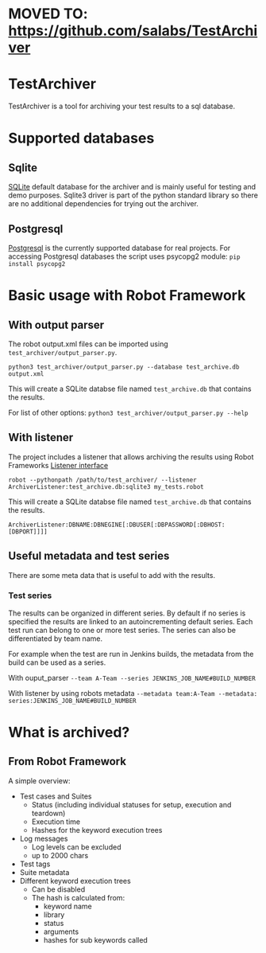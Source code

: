 # MOVED TO: https://github.com/salabs/TestArchiver
# TestArchiver
TestArchiver is a tool for archiving your test results to a sql database.

# Supported databases

## Sqlite
[SQLite](www.sqlite.org) default database for the archiver and is mainly useful for testing and demo purposes. Sqlite3 driver is part of the python standard library so there are no additional dependencies for trying out the archiver.

## Postgresql
[Postgresql](www.postgresql.org) is the currently supported database for real projects. For accessing Postgresql databases the script uses psycopg2 module: `pip install psycopg2`


# Basic usage with Robot Framework

## With output parser
The robot output.xml files can be imported using `test_archiver/output_parser.py`.

```
python3 test_archiver/output_parser.py --database test_archive.db output.xml
```
This will create a SQLite databse file named `test_archive.db` that contains the results.

For list of other options: `python3 test_archiver/output_parser.py --help`

## With listener
The project includes a listener that allows archiving the results using Robot Frameworks [Listener interface](http://robotframework.org/robotframework/latest/RobotFrameworkUserGuide.html#listener-interface)
```
robot --pythonpath /path/to/test_archiver/ --listener ArchiverListener:test_archive.db:sqlite3 my_tests.robot
```
This will create a SQLite databse file named `test_archive.db` that contains the results.

`ArchiverListener:DBNAME:DBNEGINE[:DBUSER[:DBPASSWORD[:DBHOST:[DBPORT]]]]`

## Useful metadata and test series
There are some meta data that is useful to add with the results.

### Test series
The results can be organized in different series. By default if no series is specified the results are linked to an autoincrementing default series. Each test run can belong to one or more test series. The series can also be differentiated by team name.

For example when the test are run in Jenkins builds, the metadata from the build can be used as a series.

With ouput_parser `--team A-Team --series JENKINS_JOB_NAME#BUILD_NUMBER`

With listener by using robots metadata `--metadata team:A-Team --metadata: series:JENKINS_JOB_NAME#BUILD_NUMBER`

# What is archived?
## From Robot Framework

A simple overview:
- Test cases and Suites
  * Status (including individual statuses for setup, execution and teardown)
  * Execution time
  * Hashes for the keyword execution trees
- Log messages
  * Log levels can be excluded
  * up to 2000 chars
- Test tags
- Suite metadata
- Different keyword execution trees
  * Can be disabled
  * The hash is calculated from:
    - keyword name
    - library
    - status
    - arguments
    - hashes for sub keywords called
